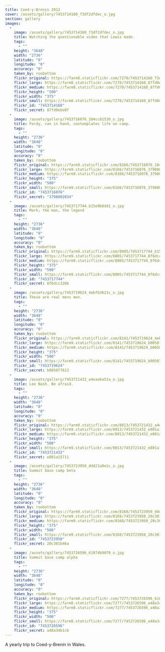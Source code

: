 ```yaml
---
title: Coed-y-Brenin 2012
cover: /assets/gallery/7453714160_f3df2dfdec_o.jpg
section: gallery
images:
  - 
    image: /assets/gallery/7453714160_f3df2dfdec_o.jpg
    title: Watching the questionable video that Lewis made.
    tags:
      - ""
    height: "3648"
    width: "2736"
    latitude: "0"
    longitude: "0"
    accuracy: "0"
    taken_by: roobottom
    flickr_original: https://farm8.staticflickr.com/7270/7453714160_f3df2dfdec_o.jpg
    flickr_large: https://farm8.staticflickr.com/7270/7453714160_87fd0ebe0f_b.jpg
    flickr_medium: https://farm8.staticflickr.com/7270/7453714160_87fd0ebe0f.jpg
    flickr_height: "500"
    flickr_width: "375"
    flickr_small: https://farm8.staticflickr.com/7270/7453714160_87fd0ebe0f_m.jpg
    flickr_id: "7453714160"
    flickr_secret: 87fd0ebe0f
  - 
    image: /assets/gallery/7453716076_104cc81530_o.jpg
    title: Fordy, can in hand, contemplates life on camp.
    tags:
      - ""
    height: "2736"
    width: "3648"
    latitude: "0"
    longitude: "0"
    accuracy: "0"
    taken_by: roobottom
    flickr_original: https://farm9.staticflickr.com/8166/7453716076_104cc81530_o.jpg
    flickr_large: https://farm9.staticflickr.com/8166/7453716076_3798002834_b.jpg
    flickr_medium: https://farm9.staticflickr.com/8166/7453716076_3798002834.jpg
    flickr_height: "375"
    flickr_width: "500"
    flickr_small: https://farm9.staticflickr.com/8166/7453716076_3798002834_m.jpg
    flickr_id: "7453716076"
    flickr_secret: "3798002834"
  - 
    image: /assets/gallery/7453717744_b15e9b8dd1_o.jpg
    title: Mark; the man, the legend
    tags:
      - ""
    height: "2736"
    width: "3648"
    latitude: "0"
    longitude: "0"
    accuracy: "0"
    taken_by: roobottom
    flickr_original: https://farm9.staticflickr.com/8005/7453717744_b15e9b8dd1_o.jpg
    flickr_large: https://farm9.staticflickr.com/8005/7453717744_8f6dcc326b_b.jpg
    flickr_medium: https://farm9.staticflickr.com/8005/7453717744_8f6dcc326b.jpg
    flickr_height: "375"
    flickr_width: "500"
    flickr_small: https://farm9.staticflickr.com/8005/7453717744_8f6dcc326b_m.jpg
    flickr_id: "7453717744"
    flickr_secret: 8f6dcc326b
  - 
    image: /assets/gallery/7453719624_4ebfb3621c_o.jpg
    title: These are real mens men.
    tags:
      - ""
    height: "2736"
    width: "3648"
    latitude: "0"
    longitude: "0"
    accuracy: "0"
    taken_by: roobottom
    flickr_original: https://farm9.staticflickr.com/8141/7453719624_4ebfb3621c_o.jpg
    flickr_large: https://farm9.staticflickr.com/8141/7453719624_b005077613_b.jpg
    flickr_medium: https://farm9.staticflickr.com/8141/7453719624_b005077613.jpg
    flickr_height: "375"
    flickr_width: "500"
    flickr_small: https://farm9.staticflickr.com/8141/7453719624_b005077613_m.jpg
    flickr_id: "7453719624"
    flickr_secret: b005077613
  - 
    image: /assets/gallery/7453721432_a4eae6a51a_o.jpg
    title: Lee Nash. Be afraid.
    tags:
      - ""
    height: "2736"
    width: "3648"
    latitude: "0"
    longitude: "0"
    accuracy: "0"
    taken_by: roobottom
    flickr_original: https://farm9.staticflickr.com/8013/7453721432_a4eae6a51a_o.jpg
    flickr_large: https://farm9.staticflickr.com/8013/7453721432_e801a15711_b.jpg
    flickr_medium: https://farm9.staticflickr.com/8013/7453721432_e801a15711.jpg
    flickr_height: "375"
    flickr_width: "500"
    flickr_small: https://farm9.staticflickr.com/8013/7453721432_e801a15711_m.jpg
    flickr_id: "7453721432"
    flickr_secret: e801a15711
  - 
    image: /assets/gallery/7453723950_ddd21a9e1c_o.jpg
    title: Summit base camp beta
    tags:
      - ""
    height: "2736"
    width: "3648"
    latitude: "0"
    longitude: "0"
    accuracy: "0"
    taken_by: roobottom
    flickr_original: https://farm9.staticflickr.com/8168/7453723950_ddd21a9e1c_o.jpg
    flickr_large: https://farm9.staticflickr.com/8168/7453723950_20c301b46a_b.jpg
    flickr_medium: https://farm9.staticflickr.com/8168/7453723950_20c301b46a.jpg
    flickr_height: "375"
    flickr_width: "500"
    flickr_small: https://farm9.staticflickr.com/8168/7453723950_20c301b46a_m.jpg
    flickr_id: "7453723950"
    flickr_secret: 20c301b46a
  - 
    image: /assets/gallery/7453726596_61074b9070_o.jpg
    title: Summit base camp alpha
    tags:
      - ""
    height: "2736"
    width: "3648"
    latitude: "0"
    longitude: "0"
    accuracy: "0"
    taken_by: roobottom
    flickr_original: https://farm8.staticflickr.com/7277/7453726596_61074b9070_o.jpg
    flickr_large: https://farm8.staticflickr.com/7277/7453726596_a48a34b1cb_b.jpg
    flickr_medium: https://farm8.staticflickr.com/7277/7453726596_a48a34b1cb.jpg
    flickr_height: "375"
    flickr_width: "500"
    flickr_small: https://farm8.staticflickr.com/7277/7453726596_a48a34b1cb_m.jpg
    flickr_id: "7453726596"
    flickr_secret: a48a34b1cb
---
```

A yearly trip to Coed-y-Brenin in Wales.